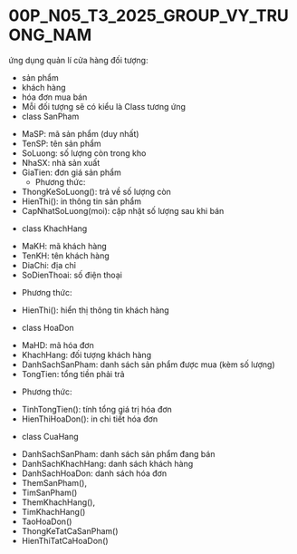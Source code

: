 # 00P_N05_T3_2025_GROUP_VY_TRUONG_NAM
ứng dụng quản lí cửa hàng 
đối tượng:
+ sản phẩm
+ khách hàng
+ hóa đơn mua bán
+ Mỗi đối tượng sẽ có kiểu là Class tương ứng
+ class SanPham
- MaSP: mã sản phẩm (duy nhất)
- TenSP: tên sản phẩm
- SoLuong: số lượng còn trong kho
- NhaSX: nhà sản xuất
- GiaTien: đơn giá sản phẩm
  + Phương thức:
- ThongKeSoLuong(): trả về số lượng còn
- HienThi(): in thông tin sản phẩm
- CapNhatSoLuong(moi): cập nhật số lượng sau khi bán
+ class KhachHang
- MaKH: mã khách hàng
- TenKH: tên khách hàng
- DiaChi: địa chỉ
- SoDienThoai: số điện thoại
 + Phương thức:
- HienThi(): hiển thị thông tin khách hàng
+ class HoaDon
- MaHD: mã hóa đơn
- KhachHang: đối tượng khách hàng
- DanhSachSanPham: danh sách sản phẩm được mua (kèm số lượng)
- TongTien: tổng tiền phải trả
+ Phương thức:
- TinhTongTien(): tính tổng giá trị hóa đơn
- HienThiHoaDon(): in chi tiết hóa đơn
+ class CuaHang
- DanhSachSanPham: danh sách sản phẩm đang bán
- DanhSachKhachHang: danh sách khách hàng
- DanhSachHoaDon: danh sách hóa đơn
- ThemSanPham(),
- TimSanPham()
- ThemKhachHang(),
- TimKhachHang()
- TaoHoaDon()
- ThongKeTatCaSanPham()
- HienThiTatCaHoaDon()
